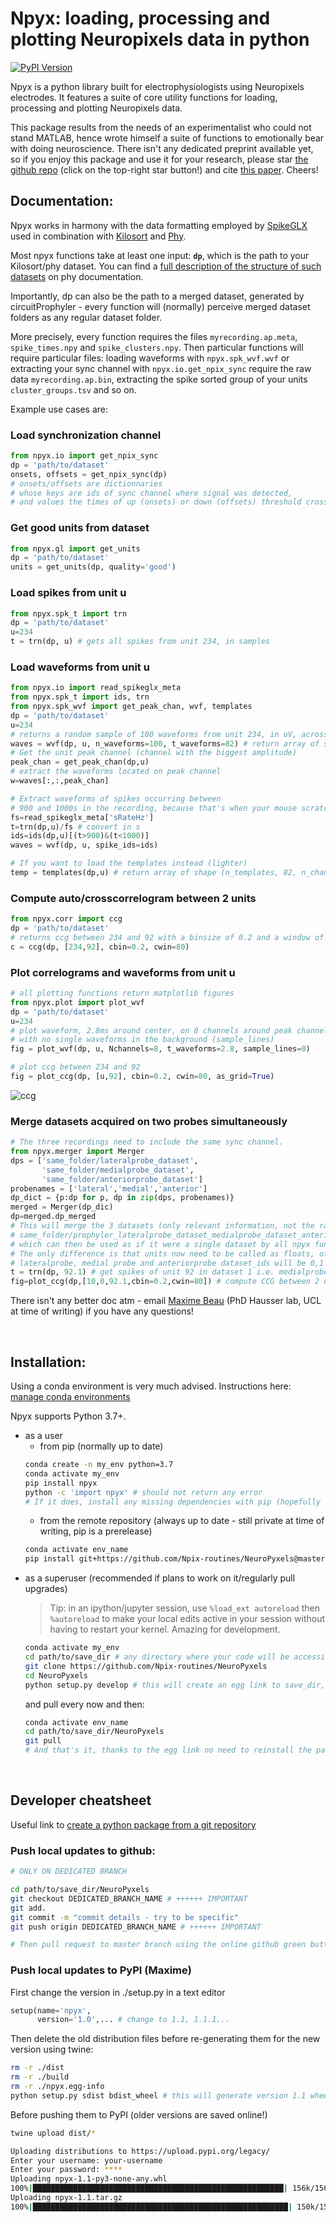 # Npyx: loading, processing and plotting Neuropixels data in python

[![PyPI Version](https://img.shields.io/pypi/v/npyx.svg)](https://pypi.org/project/npyx/)

Npyx is a python library built for electrophysiologists using Neuropixels electrodes. It features a suite of core utility functions for loading, processing and plotting Neuropixels data.

This package results from the needs of an experimentalist who could not stand MATLAB, hence wrote himself a suite of functions to emotionally bear with doing neuroscience. There isn't any dedicated preprint available yet, so if you enjoy this package and use it for your research, please star [the github repo](https://github.com/m-beau/NeuroPyxels) (click on the top-right star button!) and cite [this paper](https://www.nature.com/articles/s41593-019-0381-8). Cheers!

## Documentation:
Npyx works in harmony with the data formatting employed by [SpikeGLX](https://billkarsh.github.io/SpikeGLX/) used in combination with [Kilosort](https://github.com/MouseLand/Kilosort) and [Phy](https://phy.readthedocs.io/en/latest/).

Most npyx functions take at least one input: **`dp`**, which is the path to your Kilosort/phy dataset. You can find a [full description of the structure of such datasets](https://phy.readthedocs.io/en/latest/sorting_user_guide/#installation) on phy documentation.

Importantly, dp can also be the path to a merged dataset, generated by circuitProphyler - every function will (normally) perceive merged dataset folders as any regular dataset folder.

More precisely, every function requires the files `myrecording.ap.meta`, `spike_times.npy` and `spike_clusters.npy`. Then particular functions will require particular files: loading waveforms with `npyx.spk_wvf.wvf` or extracting your sync channel with `npyx.io.get_npix_sync` require the raw data `myrecording.ap.bin`, extracting the spike sorted group of your units `cluster_groups.tsv` and so on.

Example use cases are:
### Load synchronization channel
```python
from npyx.io import get_npix_sync
dp = 'path/to/dataset'
onsets, offsets = get_npix_sync(dp)
# onsets/offsets are dictionnaries
# whose keys are ids of sync channel where signal was detected,
# and values the times of up (onsets) or down (offsets) threshold crosses in seconds.
```
### Get good units from dataset
```python
from npyx.gl import get_units
dp = 'path/to/dataset'
units = get_units(dp, quality='good')
```
### Load spikes from unit u
```python
from npyx.spk_t import trn
dp = 'path/to/dataset'
u=234
t = trn(dp, u) # gets all spikes from unit 234, in samples
```

### Load waveforms from unit u
```python
from npyx.io import read_spikeglx_meta
from npyx.spk_t import ids, trn
from npyx.spk_wvf import get_peak_chan, wvf, templates
dp = 'path/to/dataset'
u=234
# returns a random sample of 100 waveforms from unit 234, in uV, across 384 channels
waves = wvf(dp, u, n_waveforms=100, t_waveforms=82) # return array of shape (100, 82, 384) by default
# Get the unit peak channel (channel with the biggest amplitude)
peak_chan = get_peak_chan(dp,u)
# extract the waveforms located on peak channel
w=waves[:,:,peak_chan]

# Extract waveforms of spikes occurring between
# 900 and 1000s in the recording, because that's when your mouse scratched its butt
fs=read_spikeglx_meta['sRateHz']
t=trn(dp,u)/fs # convert in s
ids=ids(dp,u)[(t>900)&(t<1000)]
waves = wvf(dp, u, spike_ids=ids)

# If you want to load the templates instead (lighter)
temp = templates(dp,u) # return array of shape (n_templates, 82, n_channels)
```

### Compute auto/crosscorrelogram between 2 units
```python
from npyx.corr import ccg
dp = 'path/to/dataset'
# returns ccg between 234 and 92 with a binsize of 0.2 and a window of 80
c = ccg(dp, [234,92], cbin=0.2, cwin=80)
```

### Plot correlograms and waveforms from unit u
```python
# all plotting functions return matplotlib figures
from npyx.plot import plot_wvf
dp = 'path/to/dataset'
u=234
# plot waveform, 2.8ms around center, on 8 channels around peak channel,
# with no single waveforms in the background (sample_lines)
fig = plot_wvf(dp, u, Nchannels=8, t_waveforms=2.8, sample_lines=0)
```

```python
# plot ccg between 234 and 92
fig = plot_ccg(dp, [u,92], cbin=0.2, cwin=80, as_grid=True)
```
![ccg](images/ccg.png)

### Merge datasets acquired on two probes simultaneously
```python
# The three recordings need to include the same sync channel.
from npyx.merger import Merger
dps = ['same_folder/lateralprobe_dataset',
       'same_folder/medialprobe_dataset',
       'same_folder/anteriorprobe_dataset']
probenames = ['lateral','medial','anterior']
dp_dict = {p:dp for p, dp in zip(dps, probenames)}
merged = Merger(dp_dic)
dp=merged.dp_merged
# This will merge the 3 datasets (only relevant information, not the raw data) in a new folder at
# same_folder/prophyler_lateralprobe_dataset_medialprobe_dataset_anteriorprobe_dataset
# which can then be used as if it were a single dataset by all npyx functions.
# The only difference is that units now need to be called as floats, of format unit_id.dataset_id.
# lateralprobe, medial probe and anteriorprobe dataset_ids will be 0,1 and 2.
t = trn(dp, 92.1) # get spikes of unit 92 in dataset 1 i.e. medialprobe
fig=plot_ccg(dp,[10,0,92.1,cbin=0.2,cwin=80]) # compute CCG between 2 units across datasets
```

There isn't any better doc atm - email [Maxime Beau](mailto:maximebeaujeanroch047@gmail.com) (PhD Hausser lab, UCL at time of writing) if you have any questions!

<br/>

## Installation:

Using a conda environment is very much advised. Instructions here: [manage conda environments](https://docs.conda.io/projects/conda/en/latest/user-guide/tasks/manage-environments.html)

Npyx supports Python 3.7+.

- as a user
  - from pip (normally up to date)
  ```bash
  conda create -n my_env python=3.7
  conda activate my_env
  pip install npyx
  python -c 'import npyx' # should not return any error
  # If it does, install any missing dependencies with pip (hopefully none!)
  ```
  - from the remote repository (always up to date - still private at time of writing, pip is a prerelease)
  ```bash
  conda activate env_name
  pip install git+https://github.com/Npix-routines/NeuroPyxels@master
  ```
- as a superuser (recommended if plans to work on it/regularly pull upgrades)
  > Tip: in an ipython/jupyter session, use `%load_ext autoreload` then `%autoreload` to make your local edits active in your session without having to restart your kernel. Amazing for development.
    ```bash
    conda activate my_env
    cd path/to/save_dir # any directory where your code will be accessible by your editor and safe. NOT downloads folder.
    git clone https://github.com/Npix-routines/NeuroPyxels
    cd NeuroPyxels
    python setup.py develop # this will create an egg link to save_dir, which means that you do not need to reinstall the package each time you pull an udpate from github.
    ```
    and pull every now and then:
    ```bash
    conda activate env_name
    cd path/to/save_dir/NeuroPyxels
    git pull
    # And that's it, thanks to the egg link no need to reinstall the package!
    ```
<br/>

## Developer cheatsheet

Useful link to [create a python package from a git repository](https://towardsdatascience.com/build-your-first-open-source-python-project-53471c9942a7)


### Push local updates to github:
```bash
# ONLY ON DEDICATED BRANCH

cd path/to/save_dir/NeuroPyxels
git checkout DEDICATED_BRANCH_NAME # ++++++ IMPORTANT
git add.
git commit -m "commit details - try to be specific"
git push origin DEDICATED_BRANCH_NAME # ++++++ IMPORTANT

# Then pull request to master branch using the online github green button! Do not forget this last step, to allow the others repo to sync.
```

### Push local updates to PyPI (Maxime)
First change the version in ./setup.py in a text editor
```python
setup(name='npyx',
      version='1.0',... # change to 1.1, 1.1.1...
```
Then delete the old distribution files before re-generating them for the new version using twine:
```bash
rm -r ./dist
rm -r ./build
rm -r ./npyx.egg-info
python setup.py sdist bdist_wheel # this will generate version 1.1 wheel without overwriting version 1.0 wheel in ./dist
```
Before pushing them to PyPI (older versions are saved online!)
```bash
twine upload dist/*

Uploading distributions to https://upload.pypi.org/legacy/
Enter your username: your-username
Enter your password: ****
Uploading npyx-1.1-py3-none-any.whl
100%|████████████████████████████████████████████████████████| 156k/156k [00:01<00:00, 96.8kB/s]
Uploading npyx-1.1.tar.gz
100%|█████████████████████████████████████████████████████████| 150k/150k [00:01<00:00, 142kB/s]

```
